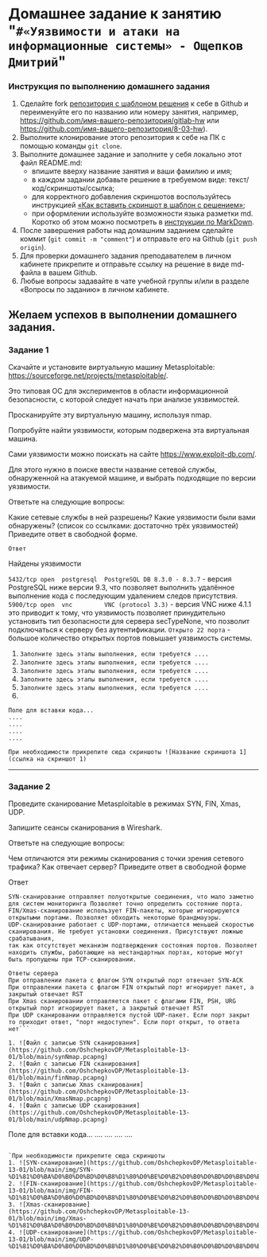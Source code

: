 # Домашнее задание к занятию "`#«Уязвимости и атаки на информационные системы» - Ощепков Дмитрий`"

### Инструкция по выполнению домашнего задания

1. Сделайте fork [репозитория c шаблоном решения](https://github.com/netology-code/sys-pattern-homework) к себе в Github и переименуйте его по названию или номеру занятия, например, https://github.com/имя-вашего-репозитория/gitlab-hw или https://github.com/имя-вашего-репозитория/8-03-hw).
2. Выполните клонирование этого репозитория к себе на ПК с помощью команды `git clone`.
3. Выполните домашнее задание и заполните у себя локально этот файл README.md:
   - впишите вверху название занятия и ваши фамилию и имя;
   - в каждом задании добавьте решение в требуемом виде: текст/код/скриншоты/ссылка;
   - для корректного добавления скриншотов воспользуйтесь инструкцией [«Как вставить скриншот в шаблон с решением»](https://github.com/netology-code/sys-pattern-homework/blob/main/screen-instruction.md);
   - при оформлении используйте возможности языка разметки md. Коротко об этом можно посмотреть в [инструкции по MarkDown](https://github.com/netology-code/sys-pattern-homework/blob/main/md-instruction.md).
4. После завершения работы над домашним заданием сделайте коммит (`git commit -m "comment"`) и отправьте его на Github (`git push origin`).
5. Для проверки домашнего задания преподавателем в личном кабинете прикрепите и отправьте ссылку на решение в виде md-файла в вашем Github.
6. Любые вопросы задавайте в чате учебной группы и/или в разделе «Вопросы по заданию» в личном кабинете.

Желаем успехов в выполнении домашнего задания.
---

### Задание 1

Скачайте и установите виртуальную машину Metasploitable: https://sourceforge.net/projects/metasploitable/.

Это типовая ОС для экспериментов в области информационной безопасности, с которой следует начать при анализе уязвимостей.

Просканируйте эту виртуальную машину, используя nmap.

Попробуйте найти уязвимости, которым подвержена эта виртуальная машина.

Сами уязвимости можно поискать на сайте https://www.exploit-db.com/.

Для этого нужно в поиске ввести название сетевой службы, обнаруженной на атакуемой машине, и выбрать подходящие по версии уязвимости.

Ответьте на следующие вопросы:

Какие сетевые службы в ней разрешены?
Какие уязвимости были вами обнаружены? (список со ссылками: достаточно трёх уязвимостей)
Приведите ответ в свободной форме.

`Ответ`

Найдены уязвимости

`5432/tcp open  postgresql  PostgreSQL DB 8.3.0 - 8.3.7` - версия PostgreSQL ниже версии 9.3, что позволяет выполнить удалённое выполнение кода с последующим удалением следов присутствия.
`5900/tcp open  vnc         VNC (protocol 3.3)` - версия VNC ниже 4.1.1 это приводит к тому, что уязвимость позволяет принудительно установить тип безопасности для сервера secTypeNone, что позволит подключаться к серверу без аутентификации.
`Открыто 22 порта` - большое количество открытых портов повышает уязвимость системы.


1. `Заполните здесь этапы выполнения, если требуется ....`
2. `Заполните здесь этапы выполнения, если требуется ....`
3. `Заполните здесь этапы выполнения, если требуется ....`
4. `Заполните здесь этапы выполнения, если требуется ....`
5. `Заполните здесь этапы выполнения, если требуется ....`
6. 

```
Поле для вставки кода...
....
....
....
....
```

`При необходимости прикрепитe сюда скриншоты
![Название скриншота 1](ссылка на скриншот 1)`


---

### Задание 2

Проведите сканирование Metasploitable в режимах SYN, FIN, Xmas, UDP.

Запишите сеансы сканирования в Wireshark.

Ответьте на следующие вопросы:

Чем отличаются эти режимы сканирования с точки зрения сетевого трафика?
Как отвечает сервер?
Приведите ответ в свободной форме

Ответ

```Различия режимов сканирования:
SYN-сканирование отправляет полуоткрытые соединения, что мало заметно для систем мониторинга Позволяет точно определить состояние порта.
FIN/Xmas-сканирование использует FIN-пакеты, которые игнорируются открытыми портами. Позволяет обходить некоторые брандмауэры.
UDP-сканирование работает с UDP-портами, отличается меньшей скоростью сканирования. Не требует установки соединения. Присутствуют ложные срабатывания, 
так как отсутствует механизм подтверждения состояния портов. Позволяет находить службы, работающие на нестандартных портах, которые могут быть пропущены при TCP-сканировании.

Ответы сервера
При отправлении пакета с флагом SYN открытый порт отвечает SYN-ACK
При отправлении пакета с флагом FIN открытый порт игнорирует пакет, а закрытый отвечает RST
При Xmas сканировании отправляется пакет с флагами FIN, PSH, URG открытый порт игнорирует пакет, а закрытый отвечает RST
При UDP сканировании отправляется пустой UDP-пакет. Если порт закрыт то приходит ответ, "порт недоступен". Если порт открыт, то ответа нет```

1. ![Файл с записью SYN сканирования](https://github.com/OshchepkovDP/Metasploitable-13-01/blob/main/synNmap.pcapng)
2. ![Файл с записью FIN сканирования](https://github.com/OshchepkovDP/Metasploitable-13-01/blob/main/finNmap.pcapng)
3. ![Файл с записью Xmas сканирования](https://github.com/OshchepkovDP/Metasploitable-13-01/blob/main/XmasNmap.pcapng)
4. ![Файл с записью UDP сканирования](https://github.com/OshchepkovDP/Metasploitable-13-01/blob/main/udpNmap.pcapng)

```
Поле для вставки кода...
....
....
....
....
```

`При необходимости прикрепитe сюда скриншоты
1. ![SYN-сканирование](https://github.com/OshchepkovDP/Metasploitable-13-01/blob/main/img/SYN-%D1%81%D0%BA%D0%B0%D0%BD%D0%B8%D1%80%D0%BE%D0%B2%D0%B0%D0%BD%D0%B8%D0%B5.jpg)`
2. ![FIN-сканирование](https://github.com/OshchepkovDP/Metasploitable-13-01/blob/main/img/FIN-%D1%81%D0%BA%D0%B0%D0%BD%D0%B8%D1%80%D0%BE%D0%B2%D0%B0%D0%BD%D0%B8%D0%B5.jpg)
3. ![Xmas-сканирование](https://github.com/OshchepkovDP/Metasploitable-13-01/blob/main/img/Xmas-%D1%81%D0%BA%D0%B0%D0%BD%D0%B8%D1%80%D0%BE%D0%B2%D0%B0%D0%BD%D0%B8%D0%B5.jpg)
4. ![UDP-сканирование](https://github.com/OshchepkovDP/Metasploitable-13-01/blob/main/img/UDP-%D1%81%D0%BA%D0%B0%D0%BD%D0%B8%D1%80%D0%BE%D0%B2%D0%B0%D0%BD%D0%B8%D0%B5.jpg)
